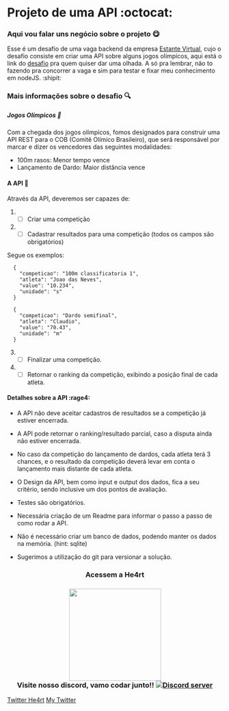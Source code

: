 # Projeto de uma API :octocat:

### Aqui vou falar uns negócio sobre o projeto :yum:

Esse é um desafio de uma vaga backend da empresa [Estante Virtual](https://github.com/estantevirtual), cujo o desafio consiste em criar uma API sobre alguns jogos olímpicos, aqui está o link do [desafio](https://github.com/estantevirtual/vagas/blob/master/desafios/backend.md) pra quem quiser dar uma olhada. A só pra lembrar, não to fazendo pra concorrer a vaga e sim para testar e fixar meu conhecimento em nodeJS. :shipit:

### Mais informações sobre o desafio :mag:

##### Jogos Olímpicos :flags:

Com a chegada dos jogos olímpicos, fomos designados para construir uma API REST para o COB (Comitê Olímico Brasileiro), que será responsável por marcar e dizer os vencedores das seguintes modalidades:

- 100m rasos: Menor tempo vence
- Lançamento de Dardo: Maior distância vence

#### A API :rocket:

Através da API, deveremos ser capazes de:

1. - [ ] Criar uma competição
2. - [ ] Cadastrar resultados para uma competição (todos os campos são obrigatórios)

Segue os exemplos:

```
  {
    "competicao": "100m classificatoria 1",
    "atleta": "Joao das Neves",
    "value": "10.234",
    "unidade": "s"
  }
```

```
  {
    "competicao": "Dardo semifinal",
    "atleta": "Claudio",
    "value": "70.43",
    "unidade": "m"
  }
```

3. - [ ] Finalizar uma competição.
4. - [ ] Retornar o ranking da competição, exibindo a posição final de cada atleta.

#### Detalhes sobre a API :rage4:

- A API não deve aceitar cadastros de resultados se a competição já estiver encerrada.

- A API pode retornar o ranking/resultado parcial, caso a disputa ainda não estiver encerrada.

- No caso da competição do lançamento de dardos, cada atleta terá 3 chances, e o resultado da competição deverá levar em conta o lançamento mais distante de cada atleta.

- O Design da API, bem como input e output dos dados, fica a seu critério, sendo inclusive um dos pontos de avaliação.

- Testes são obrigatórios.

- Necessária criação de um Readme para informar o passo a passo de como rodar a API.

- Não é necessário criar um banco de dados, podendo manter os dados na memória. (hint: sqlite)

- Sugerimos a utilização do git para versionar a solução.

<h3 align="center">
  Acessem a He4rt
</h3>

<h3 align="center">
  <img src="https://heartdevs.com/wp-content/uploads/2018/12/logo.png" width="215"><br>
    Visite nosso discord, vamo codar junto!! 
	<a href="https://discord.gg/J78z3FV" target="_blank">
	<img src="https://discordapp.com/api/guilds/452926217558163456/embed.png" alt="Discord server"/></a><br>
</h3>

[Twitter He4rt](https://twitter.com/He4rtDevs)
[My Twitter](https://twitter.com/m7Aei_He4rt)
